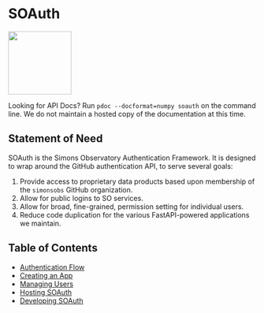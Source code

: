 SOAuth
======

<img src="../soath/app/apple-touch-icon.png" width="128px" />

Looking for API Docs? Run `pdoc --docformat=numpy soauth` on the command line. We do not
maintain a hosted copy of the documentation at this time.

Statement of Need
-----------------

SOAuth is the Simons Observatory Authentication Framework. It is designed to wrap around
the GitHub authentication API, to serve several goals:

1. Provide access to proprietary data products based upon membership of the `simonsobs`
   GitHub organization.
2. Allow for public logins to SO services.
3. Allow for broad, fine-grained, permission setting for individual users.
4. Reduce code duplication for the various FastAPI-powered applications we maintain.

Table of Contents
-----------------

- [Authentication Flow](introduction.md)
- [Creating an App](create.md)
- [Managing Users](users.md)
- [Hosting SOAuth](hosting.md)
- [Developing SOAuth](developing.md)
